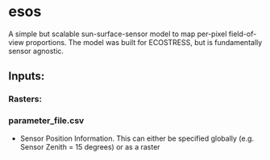# esos
A simple but scalable sun-surface-sensor model to map per-pixel field-of-view proportions. The model was built for ECOSTRESS, but is fundamentally sensor agnostic.

## Inputs:

### Rasters:


### parameter_file.csv

- Sensor Position Information. This can either be specified globally (e.g. Sensor Zenith = 15 degrees) or as a raster